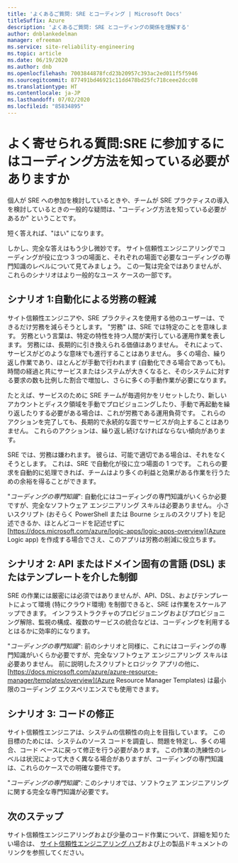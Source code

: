 ```yaml
---
title: 'よくあるご質問: SRE とコーディング | Microsoft Docs'
titleSuffix: Azure
description: 'よくあるご質問: SRE とコーディングの関係を理解する'
author: dnblankedelman
manager: efreeman
ms.service: site-reliability-engineering
ms.topic: article
ms.date: 06/19/2020
ms.author: dnb
ms.openlocfilehash: 7003844878fcd23b20957c393ac2ed011f5f5946
ms.sourcegitcommit: 877491bd46921c11dd478bd25fc718ceee2dcc08
ms.translationtype: HT
ms.contentlocale: ja-JP
ms.lasthandoff: 07/02/2020
ms.locfileid: "85834895"
---
```

# <a name="frequently-asked-questions-do-i-need-to-know-how-to-code-to-get-involved-with-sre"></a>よく寄せられる質問:SRE に参加するにはコーディング方法を知っている必要がありますか

個人が SRE への参加を検討しているときや、チームが SRE プラクティスの導入を検討しているときの一般的な疑問は、"コーディング方法を知っている必要があるか" ということです。

短く答えれば、"はい" になります。 

しかし、完全な答えはもう少し微妙です。 サイト信頼性エンジニアリングでコーディングが役に立つ 3 つの場面と、それぞれの場面で必要なコーディングの専門知識のレベルについて見てみましょう。 この一覧は完全ではありませんが、これらのシナリオはより一般的なユース ケースの一部です。

## <a name="scenario-1-removing-toil-through-automation"></a>シナリオ 1:自動化による労務の軽減

サイト信頼性エンジニアや、SRE プラクティスを使用する他のユーザーは、できるだけ労務を減らそうとします。 "労務" は、SRE では特定のことを意味します。 労務という言葉は、特定の特性を持つ人間が実行している運用作業を表します。 労務には、長期的に引き換えられる価値はありません。 それによって、サービスがどのような意味でも進行することはありません。 多くの場合、繰り返し作業であり、ほとんどが手動で行われます (自動化できる場合であっても)。 時間の経過と共にサービスまたはシステムが大きくなると、そのシステムに対する要求の数も比例した割合で増加し、さらに多くの手動作業が必要になります。

たとえば、サービスのために SRE チームが毎週何かをリセットしたり、新しいアカウントとディスク領域を手動でプロビジョニングしたり、手動で再起動を繰り返したりする必要がある場合は、これが労務である運用負荷です。 これらのアクションを完了しても、長期的で永続的な面でサービスが向上することはありません。 これらのアクションは、繰り返し続けなければならない傾向があります。

SRE では、労務は嫌われます。 彼らは、可能で適切である場合は、それをなくそうとします。 これは、SRE で自動化が役に立つ場面の 1 つです。 これらの要求を自動的に処理できれば、チームはより多くの利益と効果がある作業を行うための余裕を得ることができます。

"*コーディングの専門知識*": 自動化にはコーディングの専門知識がいくらか必要ですが、完全なソフトウェア エンジニアリング スキルは必要ありません。 小さいスクリプト (おそらく PowerShell または Bourne シェルのスクリプト) を記述できるか、ほとんどコードを記述せずに [https://docs.microsoft.com/azure/logic-apps/logic-apps-overview](Azure Logic app) を作成する場合でさえ、このアプリは労務の削減に役立ちます。

## <a name="scenario-2-control-through-apisdomain-specific-languages-dslstemplates"></a>シナリオ 2: API またはドメイン固有の言語 (DSL) またはテンプレートを介した制御

SRE の作業には厳密には必須ではありませんが、API、DSL、およびテンプレートによって環境 (特にクラウド環境) を制御できると、SRE は作業をスケールアップできます。 インフラストラクチャのプロビジョニングおよびプロビジョニング解除、監視の構成、複数のサービスの統合などは、コーディングを利用するとはるかに効率的になります。

"*コーディングの専門知識*": 前のシナリオと同様に、これにはコーディングの専門知識がいくらか必要ですが、完全なソフトウェア エンジニアリング スキルは必要ありません。 前に説明したスクリプトとロジック アプリの他に、[https://docs.microsoft.com/azure/azure-resource-manager/templates/overview](Azure Resource Manager Templates) は最小限のコーディング エクスペリエンスでも使用できます。

## <a name="scenario-3-fixing-the-code"></a>シナリオ 3: コードの修正

サイト信頼性エンジニアは、システムの信頼性の向上を目指しています。 この目標のためには、システムのソース コードを調査し、問題を特定し、多くの場合、コード ベースに戻って修正を行う必要があります。 この作業の洗練性のレベルは状況によって大きく異なる場合がありますが、コーディングの専門知識は、これらのケースでの明確な要件です。

"*コーディングの専門知識*": このシナリオでは、ソフトウェア エンジニアリングに関する完全な専門知識が必要です。


## <a name="next-steps"></a>次のステップ

サイト信頼性エンジニアリングおよび少量のコード作業について、詳細を知りたい場合は、 [サイト信頼性エンジニアリング ハブ](../index.yml)および上の製品ドキュメントのリンクを参照してください。
